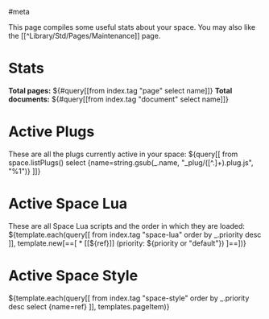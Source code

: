 #meta

This page compiles some useful stats about your space. You may also like the [[^Library/Std/Pages/Maintenance]] page.

# Stats
**Total pages:** ${#query[[from index.tag "page" select name]]}
**Total documents:** ${#query[[from index.tag "document" select name]]}

# Active Plugs
These are all the plugs currently active in your space:
${query[[
  from space.listPlugs()
  select {name=string.gsub(_.name, "_plug/([^.]+).plug.js", "%1")}
]]}

# Active Space Lua
These are all Space Lua scripts and the order in which they are loaded:
${template.each(query[[
  from index.tag "space-lua"
  order by _.priority desc
]], template.new[==[
    * [[${ref}]] (priority: ${priority or "default"})
]==])}

# Active Space Style
${template.each(query[[
  from index.tag "space-style"
  order by _.priority desc
  select {name=ref}
]], templates.pageItem)}
